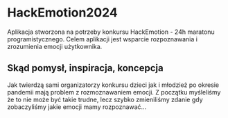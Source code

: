 # HackEmotion2024

Aplikacja stworzona na potrzeby konkursu HackEmotion - 24h maratonu programistycznego. Celem aplikacji jest wsparcie rozpoznawania i zrozumienia emocji użytkownika.

## Skąd pomysł, inspiracja, koncepcja

Jak twierdzą sami organizatorzy konkursu dzieci jak i młodzież po okresie pandemii mają problem z rozmoznawaniem emocji. 
Z początku myśleliśmy że to nie może być takie trudne, lecz szybko zmieniliśmy zdanie gdy zobaczyliśmy jakie emocji mamy rozpoznawać...
